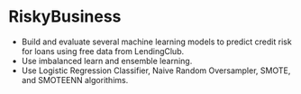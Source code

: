 # RiskyBusiness
- Build and evaluate several machine learning models to predict credit risk for loans using free data from LendingClub.
- Use imbalanced learn and ensemble learning.
- Use Logistic Regression Classifier, Naive Random Oversampler, SMOTE, and SMOTEENN algorithims.
  
